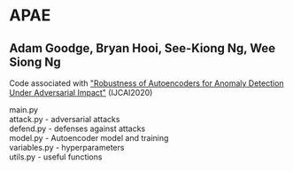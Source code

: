 # APAE
## Adam Goodge, Bryan Hooi, See-Kiong Ng, Wee Siong Ng

Code associated with ["Robustness of Autoencoders for Anomaly Detection Under Adversarial Impact"](https://www.ijcai.org/Proceedings/2020/0173.pdf) (IJCAI2020)

main.py \
attack.py - adversarial attacks\
defend.py - defenses against attacks\
model.py - Autoencoder model and training \
variables.py - hyperparameters \
utils.py - useful functions
